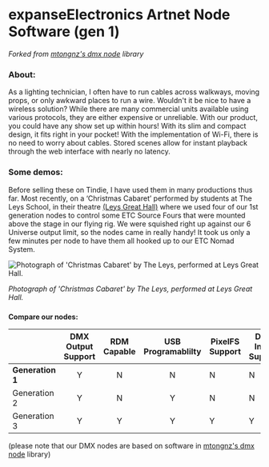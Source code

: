 # expanseElectronics Artnet Node Software (gen 1)
*Forked from [mtongnz's dmx node](https://github.com/mtongnz) library*

### **About:**
As a lighting technician, I often have to run cables across walkways, moving props, or only awkward places to run a wire. Wouldn't it be nice to have a wireless solution? While there are many commercial units available using various protocols, they are either expensive or unreliable. With our product, you could have any show set up within hours! With its slim and compact design, it fits right in your pocket! With the implementation of Wi-Fi, there is no need to worry about cables. Stored scenes allow for instant playback through the web interface with nearly no latency. 

### **Some demos:**
Before selling these on Tindie, I have used them in many productions thus far. Most recently, on a ‘Christmas Cabaret’ performed by students at The Leys School, in their theatre  [(Leys Great Hall)](https://www.theleys.net/591/venue-hire/great-hall) where we used four of our 1st generation nodes to control some ETC Source Fours that were mounted above the stage in our flying rig. We were squished right up against our 6 Universe output limit, so the nodes came in really handy! It took us only a few minutes per node to have them all hooked up to our ETC Nomad System.

![Photograph of 'Christmas Cabaret' by The Leys, performed at Leys Great Hall.](https://expanseelectronics.com/assets/img/tindie/IMG_0002.JPG "Photograph of 'Christmas Cabaret' by The Leys, performed at Leys Great Hall.")

*Photograph of 'Christmas Cabaret' by The Leys, performed at Leys Great Hall.*

### 
**Compare our nodes:**

|               | DMX Output Support   | RDM Capable | USB Programablilty | PixelFS Support | DMX Input Support       |
| ------------- |:-------------:|:-----------:|:------------------:| --------------- | ---------       |
| **Generation 1** | Y             | N           | N                  | N               | N               |
| Generation 2 | Y             | N           | Y                  | N               | N               |
| Generation 3  | Y             | Y           | Y                  | Y | Y |


(please note that our DMX nodes are based on software in [mtongnz's dmx node](https://github.com/mtongnz) library)

